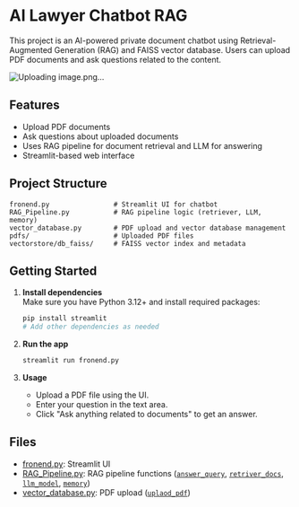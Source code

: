# AI Lawyer Chatbot RAG

This project is an AI-powered private document chatbot using Retrieval-Augmented Generation (RAG) and FAISS vector database. Users can upload PDF documents and ask questions related to the content.

![Uploading image.png…]()

## Features

- Upload PDF documents
- Ask questions about uploaded documents
- Uses RAG pipeline for document retrieval and LLM for answering
- Streamlit-based web interface

## Project Structure

```
fronend.py                # Streamlit UI for chatbot
RAG_Pipeline.py           # RAG pipeline logic (retriever, LLM, memory)
vector_database.py        # PDF upload and vector database management
pdfs/                     # Uploaded PDF files
vectorstore/db_faiss/     # FAISS vector index and metadata
```

## Getting Started

1. **Install dependencies**  
   Make sure you have Python 3.12+ and install required packages:
   ```sh
   pip install streamlit
   # Add other dependencies as needed
   ```

2. **Run the app**
   ```sh
   streamlit run fronend.py
   ```

3. **Usage**
   - Upload a PDF file using the UI.
   - Enter your question in the text area.
   - Click "Ask anything related to documents" to get an answer.

## Files

- [fronend.py](fronend.py): Streamlit UI
- [RAG_Pipeline.py](RAG_Pipeline.py): RAG pipeline functions ([`answer_query`](RAG_Pipeline.py), [`retriver_docs`](RAG_Pipeline.py), [`llm_model`](RAG_Pipeline.py), [`memory`](RAG_Pipeline.py))
- [vector_database.py](vector_database.py): PDF upload ([`uplaod_pdf`](vector_database.py))

